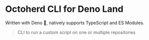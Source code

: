 # Octoherd CLI for Deno Land

Written with Deno 🦕, natively supports TypeScript and ES Modules.

> CLI to run a custom script on one or multiple repositories

<!-- ## Usage -->

<!-- ```
Starting source code was taken from [octoherd/cli](https://github.com/octoherd/cli).

Usage: octoherd run -S path/to/script.js [options]

Options:
      --help                      Show help                                            [boolean]
  -S, --octoherd-script           Path to [*.js|*.ts] script. Must be an ES Module. [string] [required]
  -T, --octoherd-token            Requires the "public_repo" scope for public repositories, "rep
                                  o" scope for private repositories. Creates an OAuth token if n
                                  ot set.                                               [string]
  -R, --octoherd-repos            One or multiple repositories in the form of 'repo-owner/repo-n
                                  ame'. 'repo-owner/*' will find all repositories for one owner.
                                   '*' will find all repositories the user has access to.
                                  To exclude a repository use '!repo-owner/repo'. Will prompt
                                  for repositories if not set.                           [array]
      --octoherd-cache            Cache responses for debugging. Creates a ./cache folder if fla
                                  g is set. Override by passing custom path             [string]
      --octoherd-debug            Show debug logs                     [boolean] [default: false]
      --octoherd-bypass-confirms  Bypass prompts to confirm mutating requests
                                                                      [boolean] [default: false]
      --octoherd-base-url         When using with GitHub Enterprise Server, set to the root URL
                                  of the API. For example, if your GitHub Enterprise Server's h
                                  ostname is github.acme-inc.com, then set to https://github.ac
                                  me-inc.com/api/v3.                                    [string]
      --version                   Show version number                                  [boolean]

Examples:
  octoherd run -S path/to/script.js                 Minimal usage example
  octoherd run -S path/to/script.js -T $TOKEN  -R   Pass token and repos as CLI flags
  octoherd/cli
  octoherd run -S path/to/script.js -T $TOKEN  -R   Avoid prompts for token and repos
  octoherd/cli
  octoherd run -S path/to/script.js -T $TOKEN  -R   Avoid any prompts
  octoherd/cli --octoherd-bypass-confirms
  octoherd run -S path/to/script.js -T $TOKEN  -R   Will fetch all repositories except repo-owner/hello-world
  'repo-owner/*' -R '!repo-owner/hello-world
  octoherd run -S path/to/script.js                 Run octoherd script against GHES
  --octoherd-base-url
  https://github.acme-inc.com/api/v3
```

The `script` must export a `script` function which takes three parameters:

```js
export async function script(octokit, repository, options) {
  // do something here
}
```

- `octokit` is an instance of [`octokit.js`'s Octokit](https://github.com/octokit/octokit.js)
- `repository` is the response data of [`GET /repos/{owner}/{repo}`](https://developer.github.com/v3/repos/#get-a-repository)
- `options` are all options passed to the CLI which are not used by `octoherd`.

## Examples

- https://github.com/topics/octoherd-script -->
